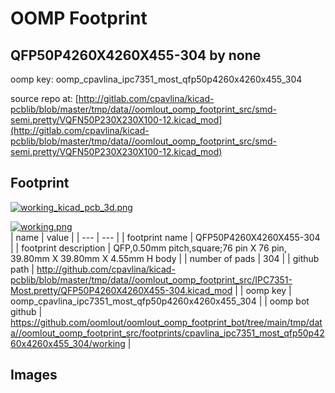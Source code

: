 # OOMP Footprint  
## QFP50P4260X4260X455-304  by none  
  
oomp key: oomp_cpavlina_ipc7351_most_qfp50p4260x4260x455_304  
  
source repo at: [http://gitlab.com/cpavlina/kicad-pcblib/blob/master/tmp/data//oomlout_oomp_footprint_src/smd-semi.pretty/VQFN50P230X230X100-12.kicad_mod](http://gitlab.com/cpavlina/kicad-pcblib/blob/master/tmp/data//oomlout_oomp_footprint_src/smd-semi.pretty/VQFN50P230X230X100-12.kicad_mod)  
## Footprint  
  
[![working_kicad_pcb_3d.png](working_kicad_pcb_3d_600.png)](working_kicad_pcb_3d.png)  
  
[![working.png](working_600.png)](working.png)  
| name | value | 
| --- | --- | 
| footprint name | QFP50P4260X4260X455-304 | 
| footprint description | QFP,0.50mm pitch,square;76 pin X 76 pin, 39.80mm X 39.80mm X 4.55mm H body | 
| number of pads | 304 | 
| github path | http://github.com/cpavlina/kicad-pcblib/blob/master/tmp/data//oomlout_oomp_footprint_src/IPC7351-Most.pretty/QFP50P4260X4260X455-304.kicad_mod | 
| oomp key | oomp_cpavlina_ipc7351_most_qfp50p4260x4260x455_304 | 
| oomp bot github | https://github.com/oomlout/oomlout_oomp_footprint_bot/tree/main/tmp/data//oomlout_oomp_footprint_src/footprints/cpavlina_ipc7351_most_qfp50p4260x4260x455_304/working | 
## Images  
